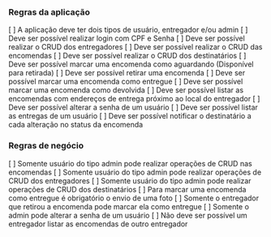 ### Regras da aplicação

[ ] A aplicação deve ter dois tipos de usuário, entregador e/ou admin
[ ] Deve ser possível realizar login com CPF e Senha
[ ] Deve ser possível realizar o CRUD dos entregadores
[ ] Deve ser possível realizar o CRUD das encomendas
[ ] Deve ser possível realizar o CRUD dos destinatários
[ ] Deve ser possível marcar uma encomenda como aguardando (Disponível para retirada)
[ ] Deve ser possível retirar uma encomenda
[ ] Deve ser possível marcar uma encomenda como entregue
[ ] Deve ser possível marcar uma encomenda como devolvida
[ ] Deve ser possível listar as encomendas com endereços de entrega próximo ao local do entregador
[ ] Deve ser possível alterar a senha de um usuário
[ ] Deve ser possível listar as entregas de um usuário
[ ] Deve ser possível notificar o destinatário a cada alteração no status da encomenda

### Regras de negócio

[ ] Somente usuário do tipo admin pode realizar operações de CRUD nas encomendas
[ ] Somente usuário do tipo admin pode realizar operações de CRUD dos entregadores
[ ] Somente usuário do tipo admin pode realizar operações de CRUD dos destinatários
[ ] Para marcar uma encomenda como entregue é obrigatório o envio de uma foto
[ ] Somente o entregador que retirou a encomenda pode marcar ela como entregue
[ ] Somente o admin pode alterar a senha de um usuário
[ ] Não deve ser possível um entregador listar as encomendas de outro entregador